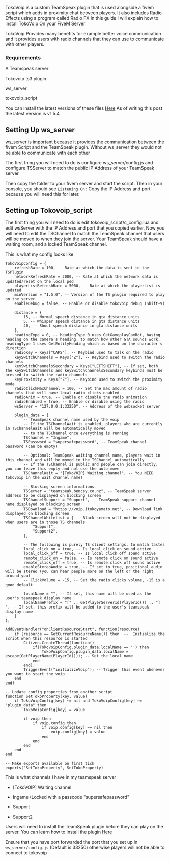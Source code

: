 TokoVoip is a custom TeamSpeak plugin that is used alongside a fivem script which adds in proximity chat between players. It also includes Radio Effects using a program called Radio FX In this guide I will explain how to install TokoVoip On your FiveM Server 



TokoVoip Provides many benefits for example better voice communication and it provides users with radio channels that they can use to communicate with other players.


### Requirements
 
A Teamspeak server
 
Tokovoip ts3 plugin

ws_server

tokovoip_script
 
 
You can install the latest versions of these files [Here](https://github.com/Itokoyamato/TokoVOIP_TS3/releases) As of writing this post the latest version is v1.5.4


## Setting Up ws_server

ws_server is important because it provides the communication between the fivem Script and the TeamSpeak plugin. Without ws_server they would not be able to communicate with each other



The first thing you will need to do is configure ws_server/config.js and configure TSServer to match the public IP Address of your TeamSpeak server.


Then copy the folder to your fivem server and start the script. Then in your console, you should see `Listening On:` Copy the IP Address and port because you will need this for later.



## Setting up Tokovoip_script


The first thing you will need to do is edit tokovoip_script/c_config.lua and edit wsServer with the IP Address and port that you copied earlier, Now you will need to edit the TSChannel to match the TeamSpeak channel that users will be moved to when they join the server. Your TeamSpeak should have a waiting room, and a locked TeamSpeak channel.


This is what my config looks like



```
TokoVoipConfig = {
	refreshRate = 100, -- Rate at which the data is sent to the TSPlugin
	networkRefreshRate = 2000, -- Rate at which the network data is updated/reset on the local ped
	playerListRefreshRate = 5000, -- Rate at which the playerList is updated
	minVersion = "1.5.0", -- Version of the TS plugin required to play on the server
	enableDebug = false, -- Enable or disable tokovoip debug (Shift+9)

	distance = {
		15, -- Normal speech distance in gta distance units
		5, -- Whisper speech distance in gta distance units
		40, -- Shout speech distance in gta distance units
	},
	headingType = 0, -- headingType 0 uses GetGameplayCamRot, basing heading on the camera's heading, to match how other GTA sounds work. headingType 1 uses GetEntityHeading which is based on the character's direction
	radioKey = Keys["CAPS"], -- Keybind used to talk on the radio
	keySwitchChannels = Keys["Z"], -- Keybind used to switch the radio channels
	keySwitchChannelsSecondary = Keys["LEFTSHIFT"], -- If set, both the keySwitchChannels and keySwitchChannelsSecondary keybinds must be pressed to switch the radio channels
	keyProximity = Keys["Z"], -- Keybind used to switch the proximity mode
	radioClickMaxChannel = 100, -- Set the max amount of radio channels that will have local radio clicks enabled
	radioAnim = true, -- Enable or disable the radio animation
	radioEnabled = true, -- Enable or disable using the radio
	wsServer = "127.0.0.1:33250", -- Address of the websocket server

	plugin_data = {
		-- TeamSpeak channel name used by the voip
		-- If the TSChannelWait is enabled, players who are currently in TSChannelWait will be automatically moved
		-- to the TSChannel once everything is running
		TSChannel = "Ingame",
		TSPassword = "supersafepassword", -- TeamSpeak channel password (can be empty)

		-- Optional: TeamSpeak waiting channel name, players wait in this channel and will be moved to the TSChannel automatically
		-- If the TSChannel is public and people can join directly, you can leave this empty and not use the auto-move
		TSChannelWait = "[TokoVOIP] Waiting channel", -- You NEED tokovoip in the wait channel name!

		-- Blocking screen informations
		TSServer = "teamspeak.bencey.co.nz", -- TeamSpeak server address to be displayed on blocking screen
		TSChannelSupport = "Support", -- TeamSpeak support channel name displayed on blocking screen
		TSDownload = "https://voip.itokoyamato.net", -- Download link displayed on blocking screen
		TSChannelWhitelist = { -- Black screen will not be displayed when users are in those TS channels
			"Support",
			"Support2",
		},

		-- The following is purely TS client settings, to match tastes
		local_click_on = true, -- Is local click on sound active
		local_click_off = true, -- Is local click off sound active
		remote_click_on = false, -- Is remote click on sound active
		remote_click_off = true, -- Is remote click off sound active
		enableStereoAudio = true, -- If set to true, positional audio will be stereo (you can hear people more on the left or the right around you)
		-- ClickVolume = -15, -- Set the radio clicks volume, -15 is a good default

		localName = "", -- If set, this name will be used as the user's teamspeak display name
		localNamePrefix = "[" .. GetPlayerServerId(PlayerId()) .. "] ", -- If set, this prefix will be added to the user's teamspeak display name
	}
};

AddEventHandler("onClientResourceStart", function(resource)
	if (resource == GetCurrentResourceName()) then	--	Initialize the script when this resource is started
		Citizen.CreateThread(function()
			if(TokoVoipConfig.plugin_data.localName == '') then
				TokoVoipConfig.plugin_data.localName = escape(GetPlayerName(PlayerId())); -- Set the local name
			end
		end);
		TriggerEvent("initializeVoip"); -- Trigger this event whenever you want to start the voip
	end
end)

-- Update config properties from another script
function SetTokoProperty(key, value)
	if TokoVoipConfig[key] ~= nil and TokoVoipConfig[key] ~= "plugin_data" then
		TokoVoipConfig[key] = value

		if voip then
			if voip.config then
				if voip.config[key] ~= nil then
					voip.config[key] = value
				end
			end
		end
	end
end

-- Make exports available on first tick
exports("SetTokoProperty", SetTokoProperty)

```
This is what channels I have in my teamspeak server

* [TokoVOIP] Waiting channel

* Ingame (Locked with a passcode "supersafepassword"

* Support

* Support2


Users will need to install the TeamSpeak plugin before they can play on the server. You can learn how to install the plugin [Here](https://bencey.co.nz/2020/07/28/tokovoipclient/)




Ensure that you have port forwarded the port that you set up in `ws_server/config.js` (Default is 33250) otherwise players will not be able to connect to tokovoip